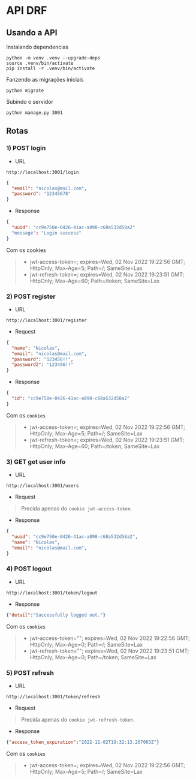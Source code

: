 # API DRF

## Usando a API

Instalando dependencias

```
python -m venv .venv --upgrade-deps
source .venv/bin/activate
pip install -r .venv/bin/activate
```

Fanzendo as migrações iniciais

```
python migrate
```

Subindo o servidor

```
python manage.py 3001
```

## Rotas

### 1) POST login

- URL

```curl
http://localhost:3001/login
```

```json
{
  "email": "nicolas@mail.com",
  "password": "12345678"
}
```

- Response

```json
{
  "uuid": "cc9e750e-0426-41ac-a898-c68a532d58a2"
  "message": "Login success"
}
```

Com os cookies

> * jwt-access-token=<Token>; expires=Wed, 02 Nov 2022 19:22:56 GMT; HttpOnly; Max-Age=5; Path=/; SameSite=Lax
> * jwt-refresh-token=<Token>; expires=Wed, 02 Nov 2022 19:23:51 GMT; HttpOnly; Max-Age=60; Path=/token; SameSite=Lax


### 2) POST register

- URL

```curl
http://localhost:3001/register
```

- Request

```json
{
  "name": "Nicolas",
  "email": "nicolas@mail.com",
  "password": "123456!!",
  "password2": "123456!!"
}
```

- Response

```json
{
  "id": "cc9e750e-0426-41ac-a898-c68a532d58a2"
}
```

Com os `cookies`

> * jwt-access-token=<Token>; expires=Wed, 02 Nov 2022 19:22:56 GMT; HttpOnly; Max-Age=5; Path=/; SameSite=Lax
> * jwt-refresh-token=<Token>; expires=Wed, 02 Nov 2022 19:23:51 GMT; HttpOnly; Max-Age=60; Path=/token; SameSite=Lax


### 3) GET get user info

- URL

```curl
http://localhost:3001/users
```

- Request

> Precida apenas do `cookie jwt-access-token`.

- Response

```json
{
  "uuid": "cc9e750e-0426-41ac-a898-c68a532d58a2",
  "name": "Nicolas",
  "email": "nicolas@mail.com",
}
```

### 4) POST logout

- URL

```curl
http://localhost:3001/token/logout
```

- Response

```json
{"detail":"Successfully logged out."}
```

Com os `cookies`

> * jwt-access-token=""; expires=Wed, 02 Nov 2022 19:22:56 GMT; HttpOnly; Max-Age=0; Path=/; SameSite=Lax
> * jwt-refresh-token=""; expires=Wed, 02 Nov 2022 19:23:51 GMT; HttpOnly; Max-Age=0; Path=/token; SameSite=Lax


### 5) POST refresh

- URL

```curl
http://localhost:3001/token/refresh
```

- Request

> Precida apenas do `cookie jwt-refresh-token`.

- Response

```json
{"access_token_expiration":"2022-11-02T19:32:13.267003Z"}
```

Com os `cookies`

> * jwt-access-token=<Token>; expires=Wed, 02 Nov 2022 19:22:56 GMT; HttpOnly; Max-Age=5; Path=/; SameSite=Lax
